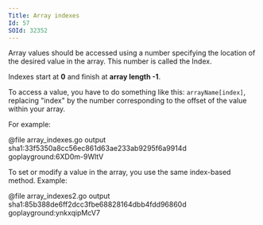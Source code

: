 ```yaml
---
Title: Array indexes
Id: 57
SOId: 32352
---
```

Array values should be accessed using a number specifying the location of the desired value in the array. This number is called the Index.

Indexes start at **0** and finish at **array length -1**.

To access a value, you have to do something like this: `arrayName[index]`, replacing "index" by the number corresponding to the offset of the value within your array.

For example:

@file array_indexes.go output sha1:33f5350a8cc56ec861d63ae233ab9295f6a9914d goplayground:6XD0m-9WltV


To set or modify a value in the array, you use the same index-based method.
Example:

@file array_indexes2.go output sha1:85b388de6ff2dcc3fbe68828164dbb4fdd96860d goplayground:ynkxqipMcV7
